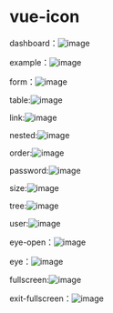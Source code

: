 # vue-icon

dashboard：![image](https://img2022.cnblogs.com/blog/2347599/202203/2347599-20220329103241648-1200002418.png)

example：![image](https://img2022.cnblogs.com/blog/2347599/202203/2347599-20220329103304361-1734908592.png)

form：![image](https://img2022.cnblogs.com/blog/2347599/202203/2347599-20220329103206890-1287137036.png)

table:![image](https://img2022.cnblogs.com/blog/2347599/202203/2347599-20220329103823549-832725373.png)

link:![image](https://img2022.cnblogs.com/blog/2347599/202203/2347599-20220329103633713-1645040166.png)

nested:![image](https://img2022.cnblogs.com/blog/2347599/202203/2347599-20220329103651401-584286635.png)

order:![image](https://img2022.cnblogs.com/blog/2347599/202203/2347599-20220329103716821-1198435809.png)

password:![image](https://img2022.cnblogs.com/blog/2347599/202203/2347599-20220329103737497-1634531901.png)

size:![image](https://img2022.cnblogs.com/blog/2347599/202203/2347599-20220329103801356-29391266.png)

tree:![image](https://img2022.cnblogs.com/blog/2347599/202203/2347599-20220329103840161-39028005.png)

user:![image](https://img2022.cnblogs.com/blog/2347599/202203/2347599-20220329103857042-1964719833.png)

eye-open：![image](https://img2022.cnblogs.com/blog/2347599/202203/2347599-20220329103401266-1568980467.png)

eye：![image](https://img2022.cnblogs.com/blog/2347599/202203/2347599-20220329103532480-621024638.png)

fullscreen:![image](https://img2022.cnblogs.com/blog/2347599/202203/2347599-20220329103558146-440475533.png)

exit-fullscreen：![image](https://img2022.cnblogs.com/blog/2347599/202203/2347599-20220329103327799-56687154.png)
